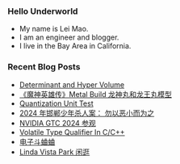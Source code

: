 ### Hello Underworld

- My name is Lei Mao.
- I am an engineer and blogger.
- I live in the Bay Area in California.


### Recent Blog Posts

<!-- BLOG-POST-LIST:START -->
- [Determinant and Hyper Volume](https://leimao.github.io/blog/Determinant-Hyper-Volume/)
- [《魔神英雄传》Metal Build 龙神丸和龙王丸模型](https://leimao.github.io/essay/%E9%AD%94%E7%A5%9E%E8%8B%B1%E9%9B%84%E4%BC%A0%E9%BE%99%E7%A5%9E%E4%B8%B8%E9%BE%99%E7%8E%8B%E4%B8%B8%E6%A8%A1%E5%9E%8B/)
- [Quantization Unit Test](https://leimao.github.io/blog/Quantization-Unit-Test/)
- [2024 年邯郸少年杀人案： 勿以恶小而为之](https://leimao.github.io/essay/2024%E5%B9%B4%E9%82%AF%E9%83%B8%E5%B0%91%E5%B9%B4%E6%9D%80%E4%BA%BA%E6%A1%88/)
- [NVIDIA GTC 2024 参观](https://leimao.github.io/life/NVIDIA-2024-GTC/)
- [Volatile Type Qualifier In C/C++](https://leimao.github.io/blog/C-CPP-Volatile-Type-Qualifier/)
- [电子斗蛐蛐](https://leimao.github.io/essay/%E7%94%B5%E5%AD%90%E6%96%97%E8%9B%90%E8%9B%90/)
- [Linda Vista Park 闲逛](https://leimao.github.io/life/Linda-Vista-Park/)
<!-- BLOG-POST-LIST:END -->
